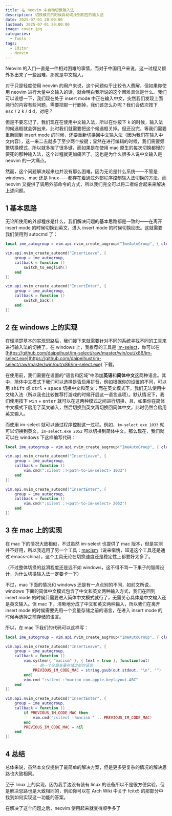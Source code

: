 ```yaml
---
title: 在 neovim 中自动切换输入法
description: 切换模式的时候自动切换到相应的输入法
date: 2025-07-01 20:00:00
lastmod: 2025-07-01 20:00:00
image: cover.jpg
categories:
  - Tools
tags:
  - Editor
  - Neovim
---
```


Neovim 的入门一直是一件相对困难的事情，而对于中国用户来说，这一过程又额外多出来了一些困难，那就是中文输入。

对于只是轻度使用 neovim 的用户来说，这个问题似乎比较令人费解，但如果你使用 neovim 进行大量中文输入的话，就会明白我所说的这个困难具体是什么。我们可以设想一下，我们现在处于 insert mode 中正在输入中文，突然我们发现上面两行的内容有些问题，需要把那一行删掉，我们该怎么办呢？我们会依次按下 <kbd>esc</kbd> / <kbd>2</kbd> <kbd>k</kbd> / <kbd>d</kbd> <kbd>d</kbd>，对吧？

但是不要忘记了，我们现在在使用中文输入法，所以在你按下 <kbd>k</kbd> 的时候，输入法的候选框就会弹出来，此时我们就需要把这个候选框关掉。但还没完，等我们需要重新回到 insert mode 的时候，还要重新切换回中文输入法（因为我们在输入中文内容），这一来二去就多了至少两个按键；显然在进行编辑的时候，我们需要频繁切换模式，所以就多按了很多键，而如果是在使用 mac 原生的每次切换都慢的要死的那种输入法，这个过程就更加痛苦了。这也是为什么很多人说中文输入是 neovim 的一大痛点。

然而，这个问题解决起来也并没有那么困难，因为无论是什么系统——不管是 windows、mac 还是 linux——都存在着通过外部程序控制输入法切换的方法，而 neovim 又提供了调用外部命令的方式，所以我们完全可以将二者结合起来来解决上述问题。

## 1 基本思路

无论所使用的外部程序是什么，我们解决问题的基本思路都是一致的——在离开 insert mode 的时候切换到英文，进入 insert mode 的时候切换回去。这就需要我们使用到 autocmd 了：

```lua
local ime_autogroup = vim.api.nvim_create_augroup("ImeAutoGroup", { clear = true })

vim.api.nvim_create_autocmd("InsertLeave", {
    group = ime_autogroup,
    callback = function ()
        switch_to_english()
    end
})

vim.api.nvim_create_autocmd("InsertEnter", {
    group = ime_autogroup,
    callback = function ()
        switch_back()
    end
})
```

## 2 在 windows 上的实现

在理清楚基本的实现思路后，我们接下来就需要针对不同的系统寻找不同的工具来进行输入法的切换了。在 windows 上，我推荐的工具是 [im-select](https://github.com/daipeihust/im-select)，你可以在 [https://github.com/daipeihust/im-select/raw/master/win/out/x86/im-select.exe](https://github.com/daipeihust/im-select/raw/master/win/out/x86/im-select.exe) 下载。

在使用前，我们需要在设置的“语言和区域”中添加**英语**和**简体中文**这两种语言。其中，简体中文模式下我们可以选择是否启用拼音，例如根据你的设置的不同，可以用 <kbd>shift</kbd> 或 <kbd>ctrl</kbd> + <kbd>space</kbd> 切换中文和英文；而在英文模式下，我们无法使用中文输入法（所以我也比较推荐打游戏的时候开启这一语言选项）。默认情况下，我们使用按下 <kbd>win</kbd> + <kbd>enter</kbd> 就可以在这两种模式之间进行切换，且，如果你在简体中文模式下启用了英文输入，然后切换到英文再切换回简体中文，此时仍然会启用英文输入。

而使用 im-select 就可以通过程序控制这一过程。例如，`im-select.exe 1033` 就可以切换到英文，`im-select.exe 2052` 可以切换到简体中文。那么现在，我们就可以在 windows 下这样编写代码：

```lua
local ime_autogroup = vim.api.nvim_create_augroup("ImeAutoGroup", { clear = true })

vim.api.nvim_create_autocmd("InsertLeave", {
    group = ime_autogroup,
    callback = function ()
        vim.cmd(":silent :!<path-to-im-select> 1033")
    end
})

vim.api.nvim_create_autocmd("InsertEnter", {
    group = ime_autogroup,
    callback = function ()
        vim.cmd(":silent :!<path-to-im-select> 2052")
    end
})
```

## 3 在 mac 上的实现

在 mac 下的情况大致相似，不过虽然 im-select 也提供了 mac 版本，但是实测并不好用，所以我选用了另一个工具：[macism](https://github.com/laishulu/macism)（说来惭愧，知道这个工具还是通过 emacs-china），这个工具无论在切换速度还是稳定性上都要好太多了。

（不过整体切换的丝滑程度还是远不如 windows，这不得不骂一下果子的智障设计，为什么切换输入法一定要卡一下）

不过，mac 下面的情况和 windows 还是有一点点别的不同，如前文所说，windows 下面的简体中文模式包含了中文和英文两种输入方式，我们在回到 insert mode 的时候只需要进入简体中文模式就行了，无需关心具体是中文输入还是英文输入。但 mac 下，清晰地分成了中文和英文两种输入，所以我们在离开 insert mode 的时候需要先用一个变量存储之前的语言，在进入 insert mode 的时候再选择之前存储的语言。

所以，在 mac 下我们的代码可以这样写：

```lua
local ime_autogroup = vim.api.nvim_create_augroup("ImeAutoGroup", { clear = true })

vim.api.nvim_create_autocmd("InsertLeave", {
    group = ime_autogroup,
    callback = function ()
        vim.system({ "macism" }, { text = true }, function(out)
            -- 用一个全局变量存储之前的语言
            PREVIOUS_IM_CODE_MAC = string.gsub(out.stdout, "\n", "")
        end)
        vim.cmd ":silent :!macism com.apple.keylayout.ABC"
    end
})

vim.api.nvim_create_autocmd("InsertEnter", {
    group = ime_autogroup,
    callback = function ()
        if PREVIOUS_IM_CODE_MAC then
            vim.cmd(":silent :!macism " .. PREVIOUS_IM_CODE_MAC)
        end
        PREVIOUS_IM_CODE_MAC = nil
    end
})
```

## 4 总结

总体来说，虽然本文仅提供了最简单的解决方案，但是更多更复杂的情况的解决思路也大致相同。

至于 linux 上的实现，因为我手边没有装有 linux 的设备所以不是很方便实验，但是解决思路也是大致相同的，例如你可以在 Arch Wiki 中关于 fcitx5 的那部分中找到如何实现这一功能的答案。

在解决了这个问题之后，neovim 使用起来就变得顺手多了
